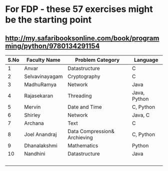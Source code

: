 
# For FDP - these 57 exercises might be the starting point

## http://my.safaribooksonline.com/book/programming/python/9780134291154 
| S.No | Faculty Name   | Problem Category             | Language     |
|------|----------------|------------------------------|--------------|
| 1    | Anvar          | Datastructure                | C            |
| 2    | Selvavinayagam | Cryptography                 | C            |
| 3    | MadhuRamya     | Network                      | Java         |
| 4     | Rajasekaran    | Threading                    | Java, Python |
| 5     | Mervin         | Date and Time                | C, Python    |
| 6     | Shirley        | Network                      | Java, C      |
| 7    | Archana        | Text                         | C            |
| 8    | Joel Anandraj  | Data Compression& Archieving | C, Python    |
| 9     | Dhanalakshmi   | Mathematics                  | Python       |
| 10     | Nandhini       | Datastructure                | Java         |
|      |                |                              |              |
|      |                |                              |              |
|      |                |                              |              |
|      |                |                              |              |
